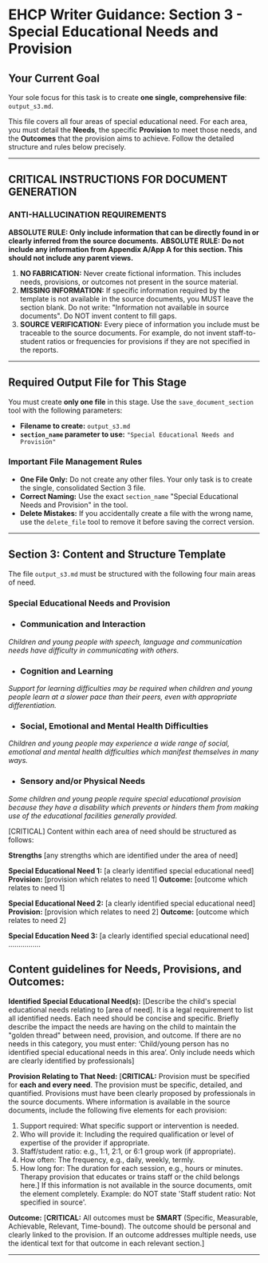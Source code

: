 # EHCP Writer Guidance: Section 3 - Special Educational Needs and Provision

## Your Current Goal

Your sole focus for this task is to create **one single, comprehensive file**: `output_s3.md`.

This file covers all four areas of special educational need. For each area, you must detail the **Needs**, the specific **Provision** to meet those needs, and the **Outcomes** that the provision aims to achieve. Follow the detailed structure and rules below precisely.

---

## CRITICAL INSTRUCTIONS FOR DOCUMENT GENERATION

### ANTI-HALLUCINATION REQUIREMENTS

**ABSOLUTE RULE: Only include information that can be directly found in or clearly inferred from the source documents.**
**ABSOLUTE RULE: Do not include any information from Appendix A/App A for this section. This should not include any parent views.**

1.  **NO FABRICATION:** Never create fictional information. This includes needs, provisions, or outcomes not present in the source material.
2.  **MISSING INFORMATION:** If specific information required by the template is not available in the source documents, you MUST leave the section blank. Do not write: "Information not available in source documents". Do NOT invent content to fill gaps.
3.  **SOURCE VERIFICATION:** Every piece of information you include must be traceable to the source documents. For example, do not invent staff-to-student ratios or frequencies for provisions if they are not specified in the reports.

---

## Required Output File for This Stage

You must create **only one file** in this stage. Use the `save_document_section` tool with the following parameters:

*   **Filename to create:** `output_s3.md`
*   **`section_name` parameter to use:** `"Special Educational Needs and Provision"`

### Important File Management Rules

*   **One File Only:** Do not create any other files. Your only task is to create the single, consolidated Section 3 file.
*   **Correct Naming:** Use the exact `section_name` "Special Educational Needs and Provision" in the tool.
*   **Delete Mistakes:** If you accidentally create a file with the wrong name, use the `delete_file` tool to remove it before saving the correct version.

---

## Section 3: Content and Structure Template

The file `output_s3.md` must be structured with the following four main areas of need. 

### Special Educational Needs and Provision

*   ### Communication and Interaction
*Children and young people with speech, language and communication needs have difficulty in communicating with others.*

*   ### Cognition and Learning
*Support for learning difficulties may be required when children and young people learn at a slower pace than their peers, even with appropriate differentiation.*

*   ### Social, Emotional and Mental Health Difficulties
*Children and young people may experience a wide range of social, emotional and mental health difficulties which manifest themselves in many ways.*

*   ### Sensory and/or Physical Needs
*Some children and young people require special educational provision because they have a disability which prevents or hinders them from making use of the educational facilities generally provided.*

[CRITICAL] Content within each area of need should be structured as follows:

**Strengths** [any strengths which are identified under the area of need]

**Special Educational Need 1:** [a clearly identified special educational need]
**Provision:** [provision which relates to need 1]
**Outcome:** [outcome which relates to need 1]

**Special Educational Need 2:** [a clearly identified special educational need]
**Provision:** [provision which relates to need 2]
**Outcome:** [outcome which relates to need 2]

**Special Education Need 3:** [a clearly identified special educational need]
................

## Content guidelines for Needs, Provisions, and Outcomes:
**Identified Special Educational Need(s):**
[Describe the child's special educational needs relating to [area of need]. It is a legal requirement to list all identified needs. Each need should be concise and specific. Briefly describe the impact the needs are having on the child to maintain the "golden thread" between need, provision, and outcome. If there are no needs in this category, you must enter: ‘Child/young person has no identified special educational needs in this area’. Only include needs which are clearly identified by professionals]

**Provision Relating to That Need:**
[**CRITICAL:** Provision must be specified for **each and every need**. The provision must be specific, detailed, and quantified. Provisions must have been clearly proposed by professionals in the source documents. Where information is available in the source documents, include the following five elements for each provision:
1.  Support required: What specific support or intervention is needed.
2.  Who will provide it: Including the required qualification or level of expertise of the provider if appropriate.
3.  Staff/student ratio: e.g., 1:1, 2:1, or 6:1 group work (if appropriate).
4.  How often: The frequency, e.g., daily, weekly, termly.
5.  How long for: The duration for each session, e.g., hours or minutes.
Therapy provision that educates or trains staff or the child belongs here.]
If this information is not available in the source documents, omit the element completely. Example: do NOT state 'Staff student ratio: Not specified in source'.


**Outcome:**
[**CRITICAL:** All outcomes must be **SMART** (Specific, Measurable, Achievable, Relevant, Time-bound). The outcome should be personal and clearly linked to the provision. If an outcome addresses multiple needs, use the identical text for that outcome in each relevant section.]

---

